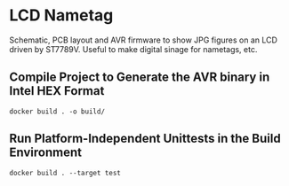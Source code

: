 # LCD Nametag
Schematic, PCB layout and AVR firmware to show JPG figures on an LCD driven by ST7789V. Useful to make digital sinage for nametags, etc.

## Compile Project to Generate the AVR binary in Intel HEX Format

```
docker build . -o build/
```

## Run Platform-Independent Unittests in the Build Environment

```
docker build . --target test
```
